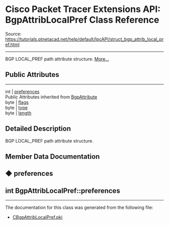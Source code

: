 # Cisco Packet Tracer Extensions API: BgpAttribLocalPref Class Reference

Source: https://tutorials.ptnetacad.net/help/default/IpcAPI/struct_bgp_attrib_local_pref.html

---

BGP LOCAL_PREF path attribute structure. [More...](struct_bgp_attrib_local_pref.html#details)

##  Public Attributes  
  
---  
int | [preferences](struct_bgp_attrib_local_pref.html#ac775153df32656ce1572d343c1b6c59f)  
Public Attributes inherited from [BgpAttribute](struct_bgp_attribute.html)  
byte | [flags](struct_bgp_attribute.html#a1881721c6e2c1e2ed11664b21e32b9b5)  
byte | [type](struct_bgp_attribute.html#a302837a3d937156e1f50141e42ca72d3)  
byte | [length](struct_bgp_attribute.html#a7598878994b8a8c1e4f33e360dc49f2d)  
  
## Detailed Description

BGP LOCAL_PREF path attribute structure. 

## Member Data Documentation

## ◆ preferences

int BgpAttribLocalPref::preferences  
---  
  
* * *

The documentation for this class was generated from the following file:

  * [CBgpAttribLocalPref.pki](_c_bgp_attrib_local_pref_8pki.html)


